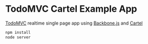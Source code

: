 # TodoMVC Cartel Example App

[TodoMVC](http://todomvc.com) realtime single page app using [Backbone.js](http://backbonejs.org) and [Cartel](https://github.com/alexgb/cartel)

```bash
npm install
node server
```